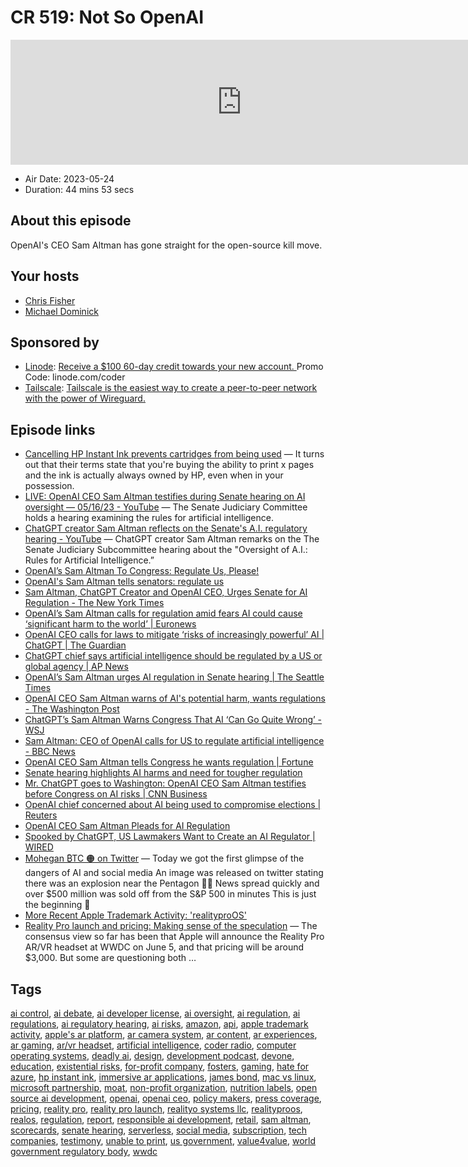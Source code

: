 # CR 519: Not So OpenAI

<iframe src="https://player.fireside.fm/v2/MLf2ZzhC+NUZb1b0l?theme=dark" width="740" height="200" frameborder="0" scrolling="no"></iframe>

* Air Date: 2023-05-24
* Duration: 44 mins 53 secs

## About this episode

OpenAI's CEO Sam Altman has gone straight for the open-source kill move.

## Your hosts
* [Chris Fisher](https://coder.show/hosts/chrislas)
* [Michael Dominick](https://coder.show/hosts/michael)

## Sponsored by

  * [Linode](https://linode.com/coder): [Receive a $100 60-day credit towards your new account. ](https://linode.com/coder) Promo Code: linode.com/coder
  * [Tailscale](https://tailscale.com/coder): [Tailscale is the easiest way to create a peer-to-peer network with the power of Wireguard. ](https://tailscale.com/coder)



## Episode links

  * [Cancelling HP Instant Ink prevents cartridges from being used](https://news.ycombinator.com/item?id=36030156 "Cancelling HP Instant Ink prevents cartridges from being used") — It turns out that their terms state that you're buying the ability to print x pages and the ink is actually always owned by HP, even when in your possession.
  * [LIVE: OpenAI CEO Sam Altman testifies during Senate hearing on AI oversight — 05/16/23 - YouTube](https://www.youtube.com/watch?v=fP5YdyjTfG0 "LIVE: OpenAI CEO Sam Altman testifies during Senate hearing on AI oversight — 05/16/23 - YouTube") — The Senate Judiciary Committee holds a hearing examining the rules for artificial intelligence. 
  * [ChatGPT creator Sam Altman reflects on the Senate's A.I. regulatory hearing - YouTube](https://www.youtube.com/watch?v=WxCTRSCzCrk "ChatGPT creator Sam Altman reflects on the Senate's A.I. regulatory hearing - YouTube") — ChatGPT creator Sam Altman remarks on the The Senate Judiciary Subcommittee hearing about the "Oversight of A.I.: Rules for Artificial Intelligence.”
  * [OpenAI’s Sam Altman To Congress: Regulate Us, Please!](https://www.forbes.com/sites/craigsmith/2023/05/16/openais-sam-altman-to-congress-regulate-us-please/?sh=3966e86e4129 "OpenAI’s Sam Altman To Congress: Regulate Us, Please!")
  * [OpenAI's Sam Altman tells senators: regulate us](https://www.axios.com/2023/05/17/ai-leaders-sam-altman-regulate-senate "OpenAI's Sam Altman tells senators: regulate us")
  * [Sam Altman, ChatGPT Creator and OpenAI CEO, Urges Senate for AI Regulation - The New York Times](https://www.nytimes.com/2023/05/16/technology/openai-altman-artificial-intelligence-regulation.html "Sam Altman, ChatGPT Creator and OpenAI CEO, Urges Senate for AI Regulation - The New York Times")
  * [OpenAI’s Sam Altman calls for regulation amid fears AI could cause ‘significant harm to the world’ | Euronews](https://www.euronews.com/next/2023/05/17/openais-sam-altman-calls-for-regulation-amid-fears-ai-could-cause-significant-harm-to-the- "OpenAI’s Sam Altman calls for regulation amid fears AI could cause ‘significant harm to the world’ | Euronews")
  * [OpenAI CEO calls for laws to mitigate ‘risks of increasingly powerful’ AI | ChatGPT | The Guardian](https://www.theguardian.com/technology/2023/may/16/ceo-openai-chatgpt-ai-tech-regulations "OpenAI CEO calls for laws to mitigate ‘risks of increasingly powerful’ AI | ChatGPT | The Guardian")
  * [ChatGPT chief says artificial intelligence should be regulated by a US or global agency | AP News](https://apnews.com/article/chatgpt-openai-ceo-sam-altman-congress-73ff96c6571f38ad5fd68b3072722790 "ChatGPT chief says artificial intelligence should be regulated by a US or global agency | AP News")
  * [OpenAI’s Sam Altman urges AI regulation in Senate hearing | The Seattle Times](https://www.seattletimes.com/business/openais-sam-altman-urges-ai-regulation-in-senate-hearing/ "OpenAI’s Sam Altman urges AI regulation in Senate hearing | The Seattle Times")
  * [OpenAI CEO Sam Altman warns of AI's potential harm, wants regulations - The Washington Post](https://www.washingtonpost.com/technology/2023/05/16/sam-altman-open-ai-congress-hearing/ "OpenAI CEO Sam Altman warns of AI's potential harm, wants regulations - The Washington Post")
  * [ChatGPT’s Sam Altman Warns Congress That AI ‘Can Go Quite Wrong’ - WSJ](https://www.wsj.com/amp/articles/chatgpts-sam-altman-faces-senate-panel-examining-artificial-intelligence-4bb6942a "ChatGPT’s Sam Altman Warns Congress That AI ‘Can Go Quite Wrong’ - WSJ")
  * [Sam Altman: CEO of OpenAI calls for US to regulate artificial intelligence - BBC News](https://www.bbc.com/news/world-us-canada-65616866 "Sam Altman: CEO of OpenAI calls for US to regulate artificial intelligence - BBC News")
  * [OpenAI CEO Sam Altman tells Congress he wants regulation | Fortune](https://fortune.com/2023/05/16/openai-ceo-sam-altman-congress-regulation-a-i-testimony-eye-on-a-i/ "OpenAI CEO Sam Altman tells Congress he wants regulation | Fortune")
  * [Senate hearing highlights AI harms and need for tougher regulation](https://www.brookings.edu/blog/techtank/2023/05/17/senate-hearing-highlights-ai-harms-and-need-for-tougher-regulation/ "Senate hearing highlights AI harms and need for tougher regulation")
  * [Mr. ChatGPT goes to Washington: OpenAI CEO Sam Altman testifies before Congress on AI risks | CNN Business](https://www.cnn.com/2023/05/16/tech/sam-altman-openai-congress/index.html "Mr. ChatGPT goes to Washington: OpenAI CEO Sam Altman testifies before Congress on AI risks | CNN Business")
  * [OpenAI chief concerned about AI being used to compromise elections | Reuters](https://www.reuters.com/technology/openai-chief-goes-before-us-congress-propose-licenses-building-ai-2023-05-16/ "OpenAI chief concerned about AI being used to compromise elections | Reuters")
  * [OpenAI CEO Sam Altman Pleads for AI Regulation](https://www.informationweek.com/big-data/openai-ceo-sam-altman-makes-ai-regulation-plea "OpenAI CEO Sam Altman Pleads for AI Regulation")
  * [Spooked by ChatGPT, US Lawmakers Want to Create an AI Regulator | WIRED](https://www.wired.com/story/spooked-by-chatgpt-us-lawmakers-want-to-create-an-ai-regulator/ "Spooked by ChatGPT, US Lawmakers Want to Create an AI Regulator | WIRED")
  * [Mohegan ₿TC 🟠 on Twitter](https://twitter.com/MoheganBTC/status/1660673161933750277 "Mohegan ₿TC 🟠 on Twitter") — Today we got the first glimpse of the dangers of AI and social media An image was released on twitter stating there was an explosion near the Pentagon 🤦‍♂️ News spread quickly and over $500 million was sold off from the S&P 500 in minutes This is just the beginning 🫣
  * [More Recent Apple Trademark Activity: 'realityproOS'](https://www.macrumors.com/2023/05/22/apple-trademark-activity-realityproos-realos/ "More Recent Apple Trademark Activity: 'realityproOS'")
  * [Reality Pro launch and pricing: Making sense of the speculation](https://9to5mac.com/2023/05/22/reality-pro-launch/ "Reality Pro launch and pricing: Making sense of the speculation") — The consensus view so far has been that Apple will announce the Reality Pro AR/VR headset at WWDC on June 5, and that pricing will be around $3,000. But some are questioning both …



## Tags

[ai control](https://coder.show/tags/ai%20control), [ai debate](https://coder.show/tags/ai%20debate), [ai developer license](https://coder.show/tags/ai%20developer%20license), [ai oversight](https://coder.show/tags/ai%20oversight), [ai regulation](https://coder.show/tags/ai%20regulation), [ai regulations](https://coder.show/tags/ai%20regulations), [ai regulatory hearing](https://coder.show/tags/ai%20regulatory%20hearing), [ai risks](https://coder.show/tags/ai%20risks), [amazon](https://coder.show/tags/amazon), [api](https://coder.show/tags/api), [apple trademark activity](https://coder.show/tags/apple%20trademark%20activity), [apple's ar platform](https://coder.show/tags/apple's%20ar%20platform), [ar camera system](https://coder.show/tags/ar%20camera%20system), [ar content](https://coder.show/tags/ar%20content), [ar experiences](https://coder.show/tags/ar%20experiences), [ar gaming](https://coder.show/tags/ar%20gaming), [ar/vr headset](https://coder.show/tags/ar%2Fvr%20headset), [artificial intelligence](https://coder.show/tags/artificial%20intelligence), [coder radio](https://coder.show/tags/coder%20radio), [computer operating systems](https://coder.show/tags/computer%20operating%20systems), [deadly ai](https://coder.show/tags/deadly%20ai), [design](https://coder.show/tags/design), [development podcast](https://coder.show/tags/development%20podcast), [devone](https://coder.show/tags/devone), [education](https://coder.show/tags/education), [existential risks](https://coder.show/tags/existential%20risks), [for-profit company](https://coder.show/tags/for-profit%20company), [fosters](https://coder.show/tags/fosters), [gaming](https://coder.show/tags/gaming), [hate for azure](https://coder.show/tags/hate%20for%20azure), [hp instant ink](https://coder.show/tags/hp%20instant%20ink), [immersive ar applications](https://coder.show/tags/immersive%20ar%20applications), [james bond](https://coder.show/tags/james%20bond), [mac vs linux](https://coder.show/tags/mac%20vs%20linux), [microsoft partnership](https://coder.show/tags/microsoft%20partnership), [moat](https://coder.show/tags/moat), [non-profit organization](https://coder.show/tags/non-profit%20organization), [nutrition labels](https://coder.show/tags/nutrition%20labels), [open source ai development](https://coder.show/tags/open%20source%20ai%20development), [openai](https://coder.show/tags/openai), [openai ceo](https://coder.show/tags/openai%20ceo), [policy makers](https://coder.show/tags/policy%20makers), [press coverage](https://coder.show/tags/press%20coverage), [pricing](https://coder.show/tags/pricing), [reality pro](https://coder.show/tags/reality%20pro), [reality pro launch](https://coder.show/tags/reality%20pro%20launch), [realityo systems llc](https://coder.show/tags/realityo%20systems%20llc), [realityproos](https://coder.show/tags/realityproos), [realos](https://coder.show/tags/realos), [regulation](https://coder.show/tags/regulation), [report](https://coder.show/tags/report), [responsible ai development](https://coder.show/tags/responsible%20ai%20development), [retail](https://coder.show/tags/retail), [sam altman](https://coder.show/tags/sam%20altman), [scorecards](https://coder.show/tags/scorecards), [senate hearing](https://coder.show/tags/senate%20hearing), [serverless](https://coder.show/tags/serverless), [social media](https://coder.show/tags/social%20media), [subscription](https://coder.show/tags/subscription), [tech companies](https://coder.show/tags/tech%20companies), [testimony](https://coder.show/tags/testimony), [unable to print](https://coder.show/tags/unable%20to%20print), [us government](https://coder.show/tags/us%20government), [value4value](https://coder.show/tags/value4value), [world government regulatory body](https://coder.show/tags/world%20government%20regulatory%20body), [wwdc](https://coder.show/tags/wwdc)